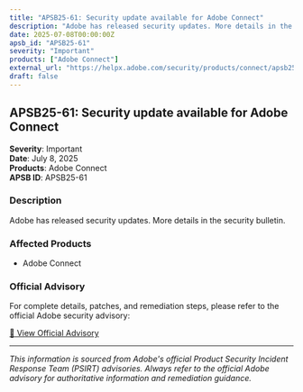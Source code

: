 ```yaml
---
title: "APSB25-61: Security update available for Adobe Connect"
description: "Adobe has released security updates. More details in the security bulletin."
date: 2025-07-08T00:00:00Z
apsb_id: "APSB25-61"
severity: "Important"
products: ["Adobe Connect"]
external_url: "https://helpx.adobe.com/security/products/connect/apsb25-61.html"
draft: false
---
```


## APSB25-61: Security update available for Adobe Connect

**Severity**: Important  
**Date**: July 8, 2025  
**Products**: Adobe Connect  
**APSB ID**: APSB25-61

### Description

Adobe has released security updates. More details in the security bulletin.

### Affected Products

- Adobe Connect


### Official Advisory

For complete details, patches, and remediation steps, please refer to the official Adobe security advisory:

[🔗 View Official Advisory](https://helpx.adobe.com/security/products/connect/apsb25-61.html)

---

*This information is sourced from Adobe's official Product Security Incident Response Team (PSIRT) advisories. Always refer to the official Adobe advisory for authoritative information and remediation guidance.*
